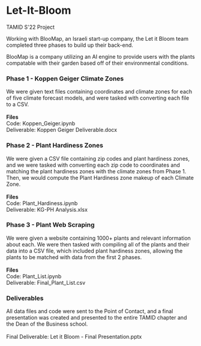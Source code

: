 # Let-It-Bloom
TAMID S'22 Project

Working with BlooMap, an Israeli start-up company, the Let it Bloom team completed three phases to build up their back-end.

BlooMap is a company utilizing an AI engine to provide users with the plants compatable with their garden based off of their environmental conditions.

<h3>Phase 1 - Koppen Geiger Climate Zones</h3>
We were given text files containing coordinates and climate zones for each of five climate forecast models, and were tasked with converting each file to a CSV.
<br><br>
<b>Files</b> <br>
Code: Koppen_Geiger.ipynb <br>
Deliverable: Koppen Geiger Deliverable.docx

<h3>Phase 2 - Plant Hardiness Zones</h3>
We were given a CSV file containing zip codes and plant hardiness zones, and we were tasked with converting each zip code to coordinates and matching the plant hardiness zones with the climate zones from Phase 1. Then, we would compute the Plant Hardiness zone makeup of each Climate Zone.
<br><br>
<b>Files</b> <br>
Code: Plant_Hardiness.ipynb <br>
Deliverable: KG-PH Analysis.xlsx

<h3> Phase 3 - Plant Web Scraping</h3>
We were given a website containing 1000+ plants and relevant information about each. We were then tasked with compiling all of the plants and their data into a CSV file, which included plant hardiness zones, allowing the plants to be matched with data from the first 2 phases.
<br><br>
<b>Files</b> <br>
Code: Plant_List.ipynb <br>
Deliverable: Final_Plant_List.csv

<h3>Deliverables</h3>

All data files and code were sent to the Point of Contact, and a final presentation was created and presented to the entire TAMID chapter and the Dean of the Business school.
<br><br>
Final Deliverable: Let it Bloom - Final Presentation.pptx
